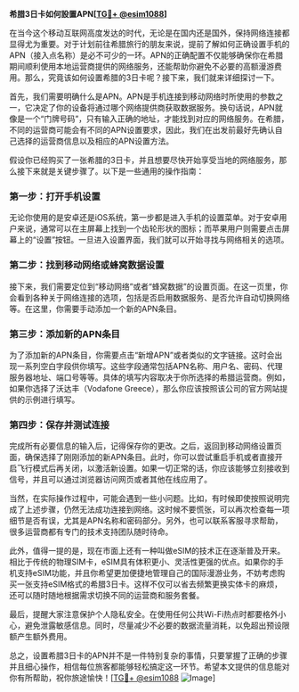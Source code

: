 **希腊3日卡如何設置APN[[TG💪+ @esim1088](https://t.me/s/esim1088)]**

在当今这个移动互联网高度发达的时代，无论是在国内还是国外，保持网络连接都显得尤为重要。对于计划前往希腊旅行的朋友来说，提前了解如何正确设置手机的APN（接入点名称）是必不可少的一环。APN的正确配置不仅能够确保你在希腊期间顺利使用本地运营商提供的网络服务，还能帮助你避免不必要的高额漫游费用。那么，究竟该如何设置希腊的3日卡呢？接下来，我们就来详细探讨一下。

首先，我们需要明确什么是APN。APN是手机连接到移动网络时所使用的参数之一，它决定了你的设备将通过哪个网络提供商获取数据服务。换句话说，APN就像是一个“门牌号码”，只有输入正确的地址，才能找到对应的网络服务。在希腊，不同的运营商可能会有不同的APN设置要求，因此，我们在出发前最好先确认自己选择的运营商信息以及相应的APN设置方法。

假设你已经购买了一张希腊的3日卡，并且想要尽快开始享受当地的网络服务，那么接下来就是关键步骤了。以下是一些通用的操作指南：

### 第一步：打开手机设置

无论你使用的是安卓还是iOS系统，第一步都是进入手机的设置菜单。对于安卓用户来说，通常可以在主屏幕上找到一个齿轮形状的图标；而苹果用户则需要点击屏幕上的“设置”按钮。一旦进入设置界面，我们就可以开始寻找与网络相关的选项。

### 第二步：找到移动网络或蜂窝数据设置

接下来，我们需要定位到“移动网络”或者“蜂窝数据”的设置页面。在这一页里，你会看到各种关于网络连接的选项，包括是否启用数据服务、是否允许自动切换网络等。在这里，你需要手动添加一个新的APN条目。

### 第三步：添加新的APN条目

为了添加新的APN条目，你需要点击“新增APN”或者类似的文字链接。这时会出现一系列空白字段供你填写。这些字段通常包括APN名称、用户名、密码、代理服务器地址、端口号等等。具体的填写内容取决于你所选择的希腊运营商。例如，如果你选择了沃达丰（Vodafone Greece），那么你应该按照该公司的官方网站提供的示例进行填写。

### 第四步：保存并测试连接

完成所有必要信息的输入后，记得保存你的更改。之后，返回到移动网络设置页面，确保选择了刚刚添加的新APN条目。此时，你可以尝试重启手机或者直接开启飞行模式后再关闭，以激活新设置。如果一切正常的话，你应该能够立刻接收到信号，并且可以通过浏览器访问网页或者其他在线应用了。

当然，在实际操作过程中，可能会遇到一些小问题。比如，有时候即使按照说明完成了上述步骤，仍然无法成功连接到网络。这时候不要慌张，可以再次检查每一项细节是否有误，尤其是APN名称和密码部分。另外，也可以联系客服寻求帮助，很多运营商都有专门的技术支持团队随时待命。

此外，值得一提的是，现在市面上还有一种叫做eSIM的技术正在逐渐普及开来。相比于传统的物理SIM卡，eSIM具有体积更小、灵活性更强的优点。如果你的手机支持eSIM功能，并且你希望更加便捷地管理自己的国际漫游业务，不妨考虑购买一张支持eSIM格式的希腊3日卡。这样不仅可以省去频繁更换实体卡的麻烦，还可以随时随地根据需求切换不同的运营商和服务套餐。

最后，提醒大家注意保护个人隐私安全。在使用任何公共Wi-Fi热点时都要格外小心，避免泄露敏感信息。同时，尽量减少不必要的数据流量消耗，以免超出预设限额产生额外费用。

总之，设置希腊3日卡的APN并不是一件特别复杂的事情，只要掌握了正确的步骤并且细心操作，相信每位旅客都能够轻松搞定这一环节。希望本文提供的信息能对你有所帮助，祝你旅途愉快！[[TG💪+ @esim1088](https://t.me/s/esim1088) ![Image](https://i.postimg.cc/4NQfJmqS/Snipaste-2025-05-13-00-14-12.png)]
